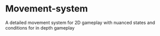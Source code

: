 # Movement-system
A detailed movement system for 2D gameplay with nuanced states and conditions for in depth gameplay
